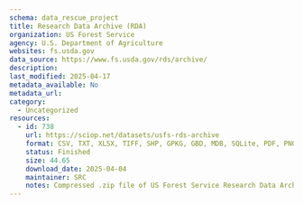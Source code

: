 ```yaml
---
schema: data_rescue_project 
title: Research Data Archive (RDA)
organization: US Forest Service
agency: U.S. Department of Agriculture
websites: fs.usda.gov
data_source: https://www.fs.usda.gov/rds/archive/
description: 
last_modified: 2025-04-17
metadata_available: No
metadata_url: 
category:
  - Uncategorized
resources:
  - id: 738
    url: https://sciop.net/datasets/usfs-rds-archive
    format: CSV, TXT, XLSX, TIFF, SHP, GPKG, GBD, MDB, SQLite, PDF, PNG, MP3, MP4
    status: Finished
    size: 44.65
    download_date: 2025-04-04
    maintainer: SRC
    notes: Compressed .zip file of US Forest Service Research Data Archive. Expands to 138GB.Raw data of USFS field research going back decades.
---
```

